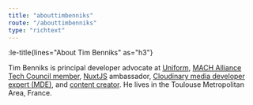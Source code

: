 ```yaml
---
title: "abouttimbenniks"
route: "/abouttimbenniks"
type: "richtext"
---
```


:le-title{lines="About Tim Benniks" as="h3"}

<section class="max-w-3xl text-xl">
  <p>
  Tim Benniks is principal developer advocate at <a href="https://uniform.dev" rel="noopener" target="_blank">Uniform</a>, <a href="https://machalliance.org" rel="noopener" target="_blank">MACH Alliance Tech Council member</a>,  <a href="https://nuxtjs.org/teams" rel="noopener" target="_blank">NuxtJS</a>  ambassador, <a href="https://cloudinary.com/mde" rel="noopener" target="_blank">Cloudinary media developer expert (MDE)</a>, and <a href="https://youtube.com/timbenniks" rel="noopener" target="_blank">content creator</a>. He lives in the Toulouse Metropolitan Area, France.</p>
</section>
